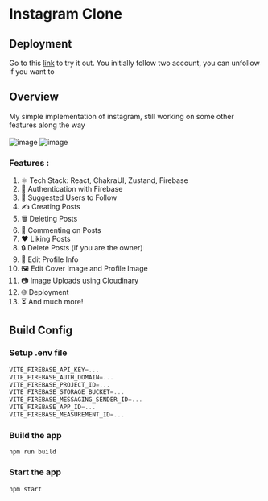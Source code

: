 # Instagram Clone

## Deployment
Go to this [link](https://social-app-insta-tamtemtom.vercel.app/) to try it out. You initially follow two account, you can unfollow if you want to

## Overview
My simple implementation of instagram, still working on some other features along the way
<br></br>
![image](https://github.com/user-attachments/assets/a37b8db6-de84-4dd3-ad3e-5e3f2a1877d7)
![image](https://github.com/user-attachments/assets/d8888458-eb27-4b56-adcd-31eeeb6582e9)

### Features : 

1. ⚛️ Tech Stack: React, ChakraUI, Zustand, Firebase
2. 🔐 Authentication with Firebase
3. 👥 Suggested Users to Follow
4. ✍️ Creating Posts
5. 🗑️ Deleting Posts
6. 💬 Commenting on Posts
7. ❤️ Liking Posts
8. 🔒 Delete Posts (if you are the owner)
9. 📝 Edit Profile Info
10. 🖼️ Edit Cover Image and Profile Image
11. 📷 Image Uploads using Cloudinary
12. 🌐 Deployment
13. ⏳ And much more!

##  Build Config

### Setup .env file
```js
VITE_FIREBASE_API_KEY=...
VITE_FIREBASE_AUTH_DOMAIN=...
VITE_FIREBASE_PROJECT_ID=...
VITE_FIREBASE_STORAGE_BUCKET=...
VITE_FIREBASE_MESSAGING_SENDER_ID=...
VITE_FIREBASE_APP_ID=...
VITE_FIREBASE_MEASUREMENT_ID=...
```

### Build the app

```shell
npm run build
```

### Start the app

```shell
npm start
```

